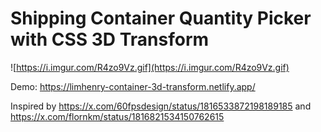 # Shipping Container Quantity Picker with CSS 3D Transform

![https://i.imgur.com/R4zo9Vz.gif](https://i.imgur.com/R4zo9Vz.gif)

Demo: https://limhenry-container-3d-transform.netlify.app/

Inspired by https://x.com/60fpsdesign/status/1816533872198189185 and https://x.com/flornkm/status/1816821534150762615 